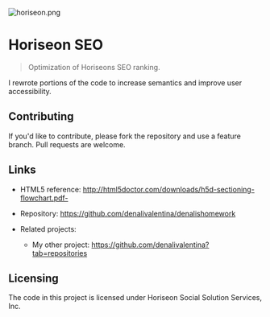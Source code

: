 ![horiseon.png](https://i.postimg.cc/W4DZx01w/horiseon.png)

# Horiseon SEO
> Optimization of Horiseons SEO ranking. 

I rewrote portions of the code to increase semantics and improve user accessibility. 


## Contributing
If you'd like to contribute, please fork the repository and use a feature
branch. Pull requests are welcome.


## Links

- HTML5 reference: http://html5doctor.com/downloads/h5d-sectioning-flowchart.pdf- 

- Repository: https://github.com/denalivalentina/denalishomework
- Related projects:
  - My other project: https://github.com/denalivalentina?tab=repositories
  


## Licensing

The code in this project is licensed under Horiseon Social Solution Services, Inc.
